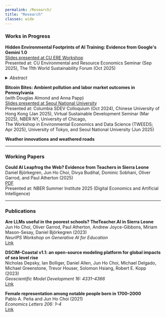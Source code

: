 ```yaml
---
permalink: /Research/
title: "Research"
classes: wide
---
```



### Works in Progress

**Hidden Environmental Footprints of AI Training: Evidence from Google's Gemini 1.0**  
[Slides presented at CU ERE Workshop](/assets/pdf/cuere2025_choi_pres.pdf)  
Presented at: CU Environmental and Resource Economics Seminar (Sep 2025), The 11th World Sustainability Forum (Oct 2025)

<details>
  <summary><em>Abstract</em></summary>
  <p style="font-size:13px;">	
      Abstract to be added here (testing)
  </p>
</details>

**Bitcoin Bites: Ambient pollution and labor market outcomes in Pennsylvania**  
(with Douglas Almond and Anna Papp)  
[Slides presented at Seoul National University](/assets/pdf/snu2025_btcbites.pdf)  
Presented at: Columbia SDEV Colloquium (Oct 2024), Chinese University of Hong Kong (Jan 2025), Virtual Sustainable Development Seminar (Mar 2025), NBER NY, University of Chicago,  
The Workshop in Environmental Economics and Data Science (TWEEDS; Apr 2025), University of Tokyo, and Seoul National University (Jun 2025)

**Weather innovations and weathered roads**

---

### Working Papers

**Could AI Leapfrog the Web? Evidence from Teachers in Sierra Leone**  
Daniel Björkegren, Jun Ho Choi, Divya Budihal, Dominic Sobhani, Oliver Garrod, and Paul Atherton (2025)  
[PDF](/assets/pdf/choi_ai_leapfrog.pdf)  
Presented at: NBER Summer Institute 2025 (Digital Economics and Artificial Intelligence)  

---

### Publications

**Are LLMs useful in the poorest schools? TheTeacher.AI in Sierra Leone**  
Jun Ho Choi, Oliver Garrod, Paul Atherton, Andrew Joyce-Gibbons, Miriam Mason-Sesay, Daniel Björkegren (2023)  
*NeurIPS Workshop on Generative AI for Education*  
[Link](https://gaied.org/neurips2023/files/34/34_paper.pdf)  

**DSCIM-Coastal v1.1: an open-source modeling platform for global impacts of sea level rise**  
Nicholas Depsky, Ian Bolliger, Daniel Allen, Jun Ho Choi, Michael Delgado, Michael Greenstone, Trevor Houser, Solomon Hsiang, Robert E. Kopp (2023)  
*Geoscientific Model Development 16: 4331–4366*  
[Link](https://doi.org/10.5194/gmd-16-4331-2023)  

**Female representation among notable people born in 1700–2000**  
Pablo A. Peña and Jun Ho Choi (2021)  
*Economics Letters 206: 1–4*  
[Link](https://doi.org/10.1016/j.econlet.2021.109968)  


